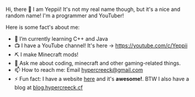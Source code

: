Hi, there 👋 I am Yeppii! It's not my real name though, but it's a nice and random name! I'm a programmer and YouTuber!

Here is some fact's about me:
- 🌱 I’m currently learning C++ and Java
- 📺 I have a YouTube channel! It's here -> https://youtube.com/c/Yeppii
- ⛏ I make Minecraft mods! 
- 💬 Ask me about coding, minecraft and other gaming-related things.
- 📫 How to reach me: Email [hypercreeck@gmail.com](mailto:hypercreeck@gmail.com)
- ⚡ Fun fact: I have a website [here](http://hypercreeck.cf/) and it's **awesome!**. BTW I also have a blog at [blog.hypercreeck.cf](http://blog.hypercreeck.cf)
